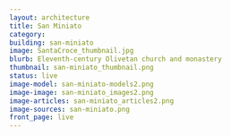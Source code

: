 ```yaml
---
layout: architecture
title: San Miniato
category: 
building: san-miniato
image: SantaCroce_thumbnail.jpg
blurb: Eleventh-century Olivetan church and monastery
thumbnail: san-miniato_thumbnail.png
status: live
image-model: san-miniato-models2.png
image-image: san-miniato_images2.png
image-articles: san-miniato_articles2.png
image-sources: san-miniato.png
front_page: live
---
```

